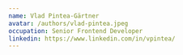 ```yaml
---
name: Vlad Pintea-Gärtner
avatar: /authors/vlad-pintea.jpeg
occupation: Senior Frontend Developer
linkedin: https://www.linkedin.com/in/vpintea/
---
```

